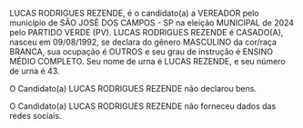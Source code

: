 LUCAS RODRIGUES REZENDE, é o candidato(a) a VEREADOR pelo município de SÃO JOSÉ DOS CAMPOS - SP na eleição MUNICIPAL de 2024 pelo PARTIDO VERDE (PV). LUCAS RODRIGUES REZENDE é CASADO(A), nasceu em 09/08/1992, se declara do gênero MASCULINO da cor/raça BRANCA, sua ocupação é OUTROS e seu grau de instrução é ENSINO MÉDIO COMPLETO. Seu nome de urna é LUCAS REZENDE, e seu número de urna é 43.

O Candidato(a) LUCAS RODRIGUES REZENDE não declarou bens.


O Candidato(a) LUCAS RODRIGUES REZENDE não forneceu dados das redes sociais.